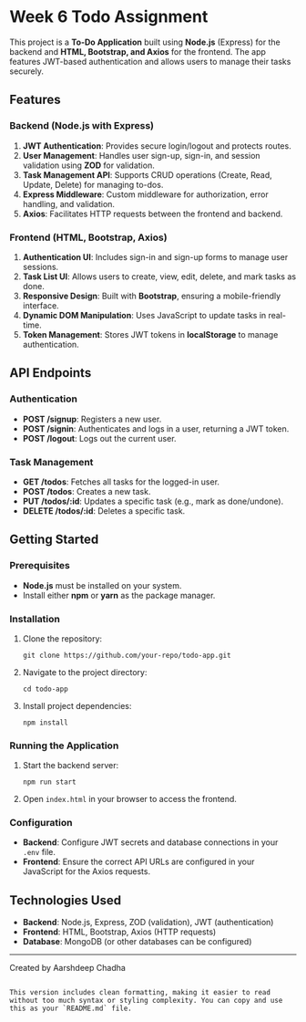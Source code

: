 
# Week 6 Todo Assignment

This project is a **To-Do Application** built using **Node.js** (Express) for the backend and **HTML, Bootstrap, and Axios** for the frontend. The app features JWT-based authentication and allows users to manage their tasks securely.

## Features

### Backend (Node.js with Express)

1. **JWT Authentication**: Provides secure login/logout and protects routes.
2. **User Management**: Handles user sign-up, sign-in, and session validation using **ZOD** for validation.
3. **Task Management API**: Supports CRUD operations (Create, Read, Update, Delete) for managing to-dos.
4. **Express Middleware**: Custom middleware for authorization, error handling, and validation.
5. **Axios**: Facilitates HTTP requests between the frontend and backend.

### Frontend (HTML, Bootstrap, Axios)

1. **Authentication UI**: Includes sign-in and sign-up forms to manage user sessions.
2. **Task List UI**: Allows users to create, view, edit, delete, and mark tasks as done.
3. **Responsive Design**: Built with **Bootstrap**, ensuring a mobile-friendly interface.
4. **Dynamic DOM Manipulation**: Uses JavaScript to update tasks in real-time.
5. **Token Management**: Stores JWT tokens in **localStorage** to manage authentication.

## API Endpoints

### Authentication
- **POST /signup**: Registers a new user.
- **POST /signin**: Authenticates and logs in a user, returning a JWT token.
- **POST /logout**: Logs out the current user.

### Task Management
- **GET /todos**: Fetches all tasks for the logged-in user.
- **POST /todos**: Creates a new task.
- **PUT /todos/:id**: Updates a specific task (e.g., mark as done/undone).
- **DELETE /todos/:id**: Deletes a specific task.

## Getting Started

### Prerequisites
- **Node.js** must be installed on your system.
- Install either **npm** or **yarn** as the package manager.

### Installation

1. Clone the repository:
   ```
   git clone https://github.com/your-repo/todo-app.git
   ```

2. Navigate to the project directory:
   ```
   cd todo-app
   ```

3. Install project dependencies:
   ```
   npm install
   ```

### Running the Application

1. Start the backend server:
   ```
   npm run start
   ```

2. Open `index.html` in your browser to access the frontend.

### Configuration

- **Backend**: Configure JWT secrets and database connections in your `.env` file.
- **Frontend**: Ensure the correct API URLs are configured in your JavaScript for the Axios requests.

## Technologies Used

- **Backend**: Node.js, Express, ZOD (validation), JWT (authentication)
- **Frontend**: HTML, Bootstrap, Axios (HTTP requests)
- **Database**: MongoDB (or other databases can be configured)

---

Created by Aarshdeep Chadha
```

This version includes clean formatting, making it easier to read without too much syntax or styling complexity. You can copy and use this as your `README.md` file.
